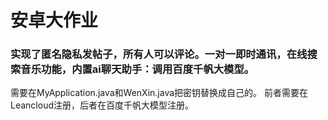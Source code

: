 # 安卓大作业
### 实现了匿名隐私发帖子，所有人可以评论。一对一即时通讯，在线搜索音乐功能，内置ai聊天助手：调用百度千帆大模型。
需要在MyApplication.java和WenXin.java把密钥替换成自己的。
前者需要在Leancloud注册，后者在百度千帆大模型注册。
